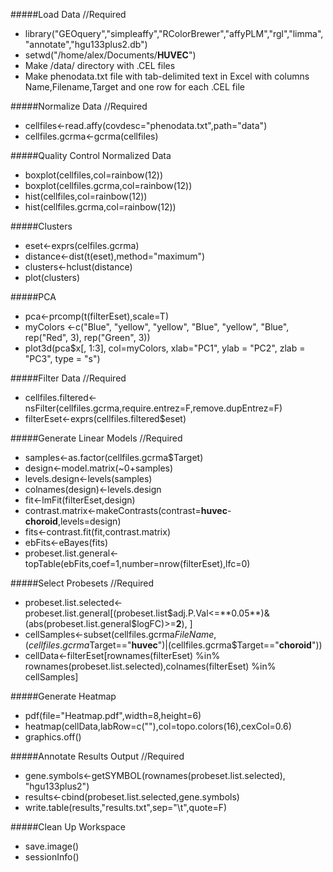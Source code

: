 #####Load Data //Required
- library("GEOquery","simpleaffy","RColorBrewer","affyPLM","rgl","limma","annotate","hgu133plus2.db")
- setwd("/home/alex/Documents/**HUVEC**")
- Make /data/ directory with .CEL files
- Make phenodata.txt file with tab-delimited text in Excel with columns Name,Filename,Target and one row for each .CEL file

#####Normalize Data //Required
- cellfiles<-read.affy(covdesc="phenodata.txt",path="data")
- cellfiles.gcrma<-gcrma(cellfiles)

#####Quality Control Normalized Data
- boxplot(cellfiles,col=rainbow(12))
- boxplot(cellfiles.gcrma,col=rainbow(12))
- hist(cellfiles,col=rainbow(12))
- hist(cellfiles.gcrma,col=rainbow(12))

#####Clusters
- eset<-exprs(celfiles.gcrma)
- distance<-dist(t(eset),method="maximum")
- clusters<-hclust(distance)
- plot(clusters)

#####PCA
- pca<-prcomp(t(filterEset),scale=T)
- myColors <-c("Blue", "yellow", "yellow", "Blue", "yellow", "Blue", rep("Red", 3), rep("Green", 3))
- plot3d(pca$x[, 1:3], col=myColors, xlab="PC1", ylab = "PC2", zlab = "PC3", type = "s")

#####Filter Data //Required
- cellfiles.filtered<-nsFilter(cellfiles.gcrma,require.entrez=F,remove.dupEntrez=F)
- filterEset<-exprs(cellfiles.filtered$eset)

#####Generate Linear Models //Required
- samples<-as.factor(cellfiles.gcrma$Target)
- design<-model.matrix(~0+samples)
- levels.design<-levels(samples)
- colnames(design)<-levels.design
- fit<-lmFit(filterEset,design)
- contrast.matrix<-makeContrasts(contrast=**huvec**-**choroid**,levels=design)
- fits<-contrast.fit(fit,contrast.matrix)
- ebFits<-eBayes(fits)
- probeset.list.general<-topTable(ebFits,coef=1,number=nrow(filterEset),lfc=0)

#####Select Probesets //Required
- probeset.list.selected<-probeset.list.general[(probeset.list$adj.P.Val<=**0.05**)&(abs(probeset.list.general$logFC)>=**2**), ]
- cellSamples<-subset(cellfiles.gcrma$FileName,(cellfiles.gcrma$Target=="**huvec**")|(cellfiles.gcrma$Target=="**choroid**"))
- cellData<-filterEset[rownames(filterEset) %in% rownames(probeset.list.selected),colnames(filterEset) %in% cellSamples]

#####Generate Heatmap
- pdf(file="Heatmap.pdf",width=8,height=6)
- heatmap(cellData,labRow=c(""),col=topo.colors(16),cexCol=0.6)
- graphics.off()

#####Annotate Results Output //Required
- gene.symbols<-getSYMBOL(rownames(probeset.list.selected), "hgu133plus2")
- results<-cbind(probeset.list.selected,gene.symbols)
- write.table(results,"results.txt",sep="\t",quote=F)

#####Clean Up Workspace
- save.image()
- sessionInfo()

